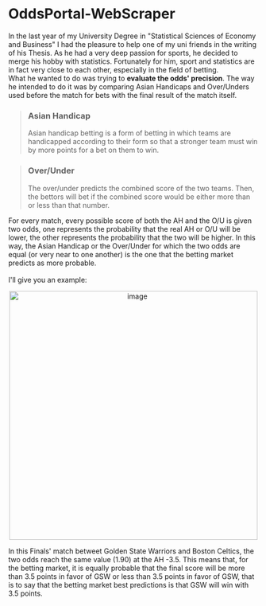 # OddsPortal-WebScraper

In the last year of my University Degree in "Statistical Sciences of Economy and Business" I had the pleasure to help one of my uni friends in the writing of his Thesis.
As he had a very deep passion for sports, he decided to merge his hobby with statistics. Fortunately for him, sport and statistics are in fact very close to each other, especially in the field of betting. </br>
What he wanted to do was trying to **evaluate the odds' precision**. The way he intended to do it was by comparing Asian Handicaps and Over/Unders used before the match for bets with the final result of the match itself.

> ### Asian Handicap
> Asian handicap betting is a form of betting in which teams are handicapped according to their form so that a stronger team must win by more points for a bet on them to win.

> ### Over/Under
> The over/under predicts the combined score of the two teams. Then, the bettors will bet if the combined score would be either more than or less than that number.

For every match, every possible score of both the AH and the O/U is given two odds, one represents the probability that the real AH or O/U will be lower, the other represents the probability that the two will be higher. In this way, the Asian Handicap or the Over/Under for which the two odds are equal (or very near to one another) is the one that the betting market predicts as more probable.<br>
<br>
I'll give you an example:<br>
<p align = "center">
<img width="500" alt="image" src="https://user-images.githubusercontent.com/98034877/175402083-d465e805-4357-4e5f-935b-c0e24e4bbe07.png">
</p>
In this Finals' match betweet Golden State Warriors and Boston Celtics, the two odds reach the same value (1.90) at the AH -3.5. This means that, for the betting market, it is equally probable that the final score will be more than 3.5 points in favor of GSW or less than 3.5 points in favor of GSW, that is to say that the betting market best predictions is that GSW will win with 3.5 points.<br>
